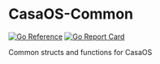 # CasaOS-Common

[![Go Reference](https://pkg.go.dev/badge/github.com/IceWhaleTech/CasaOS-Common.svg)](https://pkg.go.dev/github.com/IceWhaleTech/CasaOS-Common) [![Go Report Card](https://goreportcard.com/badge/github.com/IceWhaleTech/CasaOS-Common)](https://goreportcard.com/report/github.com/IceWhaleTech/CasaOS-Common)

Common structs and functions for CasaOS
